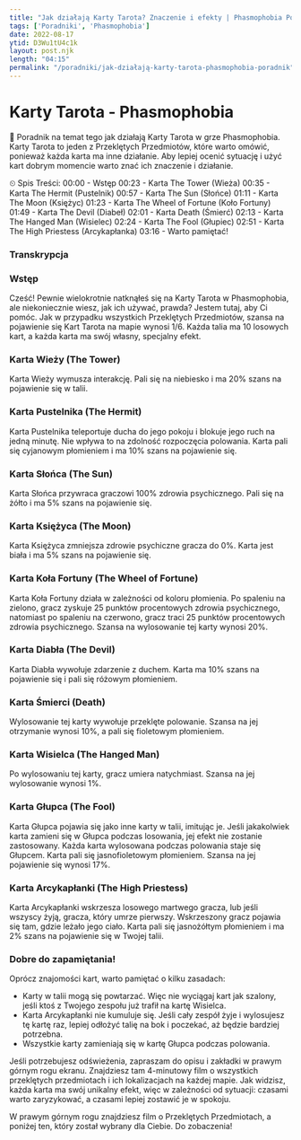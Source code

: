 ```yaml
---
title: "Jak działają Karty Tarota? Znaczenie i efekty | Phasmophobia Poradnik Dla Początkujących"
tags: ['Poradniki', 'Phasmophobia']
date: 2022-08-17
ytid: D3Wu1tU4c1k
layout: post.njk
length: "04:15"
permalink: "/poradniki/jak-działają-karty-tarota-phasmophobia-poradnik"
---
```


# Karty Tarota - Phasmophobia

👋 Poradnik na temat tego jak działają Karty Tarota w grze Phasmophobia. Karty Tarota to jeden z Przeklętych Przedmiotów, które warto omówić, ponieważ każda karta ma inne działanie. Aby lepiej ocenić sytuację i użyć kart dobrym momencie warto znać ich znaczenie i działanie.

⏲ Spis Treści:
00:00 - Wstęp
00:23 - Karta The Tower (Wieża)
00:35 - Karta The Hermit (Pustelnik)
00:57 - Karta The Sun (Słońce)
01:11 - Karta The Moon (Księżyc)
01:23 - Karta The Wheel of Fortune (Koło Fortuny)
01:49 - Karta The Devil (Diabeł)
02:01 - Karta Death (Śmierć)
02:13 - Karta The Hanged Man (Wisielec)
02:24 - Karta The Fool (Głupiec)
02:51 - Karta The High Priestess (Arcykapłanka)
03:16 - Warto pamiętać!


<h3 id="transkrypcja">Transkrypcja</h3>

### Wstęp
Cześć! Pewnie wielokrotnie natknąłeś się na Karty Tarota w Phasmophobia, ale niekoniecznie wiesz, jak ich używać, prawda? Jestem tutaj, aby Ci pomóc. Jak w przypadku wszystkich Przeklętych Przedmiotów, szansa na pojawienie się Kart Tarota na mapie wynosi 1/6. Każda talia ma 10 losowych kart, a każda karta ma swój własny, specjalny efekt.

### Karta Wieży (The Tower)
Karta Wieży wymusza interakcję. Pali się na niebiesko i ma 20% szans na pojawienie się w talii.

### Karta Pustelnika (The Hermit)
Karta Pustelnika teleportuje ducha do jego pokoju i blokuje jego ruch na jedną minutę. Nie wpływa to na zdolność rozpoczęcia polowania. Karta pali się cyjanowym płomieniem i ma 10% szans na pojawienie się.

### Karta Słońca (The Sun)
Karta Słońca przywraca graczowi 100% zdrowia psychicznego. Pali się na żółto i ma 5% szans na pojawienie się.

### Karta Księżyca (The Moon)
Karta Księżyca zmniejsza zdrowie psychiczne gracza do 0%. Karta jest biała i ma 5% szans na pojawienie się.

### Karta Koła Fortuny (The Wheel of Fortune)
Karta Koła Fortuny działa w zależności od koloru płomienia. Po spaleniu na zielono, gracz zyskuje 25 punktów procentowych zdrowia psychicznego, natomiast po spaleniu na czerwono, gracz traci 25 punktów procentowych zdrowia psychicznego. Szansa na wylosowanie tej karty wynosi 20%.

### Karta Diabła (The Devil)
Karta Diabła wywołuje zdarzenie z duchem. Karta ma 10% szans na pojawienie się i pali się różowym płomieniem.

### Karta Śmierci (Death)
Wylosowanie tej karty wywołuje przeklęte polowanie. Szansa na jej otrzymanie wynosi 10%, a pali się fioletowym płomieniem.

### Karta Wisielca (The Hanged Man)
Po wylosowaniu tej karty, gracz umiera natychmiast. Szansa na jej wylosowanie wynosi 1%.

### Karta Głupca (The Fool)
Karta Głupca pojawia się jako inne karty w talii, imitując je. Jeśli jakakolwiek karta zamieni się w Głupca podczas losowania, jej efekt nie zostanie zastosowany. Każda karta wylosowana podczas polowania staje się Głupcem. Karta pali się jasnofioletowym płomieniem. Szansa na jej pojawienie się wynosi 17%.

### Karta Arcykapłanki (The High Priestess)
Karta Arcykapłanki wskrzesza losowego martwego gracza, lub jeśli wszyscy żyją, gracza, który umrze pierwszy. Wskrzeszony gracz pojawia się tam, gdzie leżało jego ciało. Karta pali się jasnożółtym płomieniem i ma 2% szans na pojawienie się w Twojej talii.

### Dobre do zapamiętania!
Oprócz znajomości kart, warto pamiętać o kilku zasadach:
- Karty w talii mogą się powtarzać. Więc nie wyciągaj kart jak szalony, jeśli ktoś z Twojego zespołu już trafił na kartę Wisielca.
- Karta Arcykapłanki nie kumuluje się. Jeśli cały zespół żyje i wylosujesz tę kartę raz, lepiej odłożyć talię na bok i poczekać, aż będzie bardziej potrzebna.
- Wszystkie karty zamieniają się w kartę Głupca podczas polowania.

Jeśli potrzebujesz odświeżenia, zapraszam do opisu i zakładki w prawym górnym rogu ekranu. Znajdziesz tam 4-minutowy film o wszystkich przeklętych przedmiotach i ich lokalizacjach na każdej mapie. Jak widzisz, każda karta ma swój unikalny efekt, więc w zależności od sytuacji: czasami warto zaryzykować, a czasami lepiej zostawić je w spokoju.

W prawym górnym rogu znajdziesz film o Przeklętych Przedmiotach, a poniżej ten, który został wybrany dla Ciebie. Do zobaczenia!
